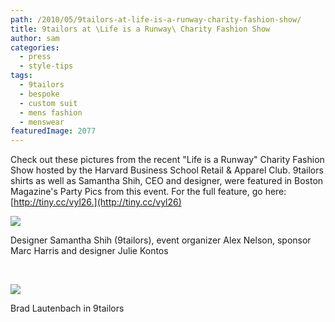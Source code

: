 ```yaml
---
path: /2010/05/9tailors-at-life-is-a-runway-charity-fashion-show/
title: 9tailors at \Life is a Runway\ Charity Fashion Show
author: sam
categories: 
  - press
  - style-tips
tags: 
  - 9tailors
  - bespoke
  - custom suit
  - mens fashion
  - menswear
featuredImage: 2077
---
```

Check out these pictures from the recent "Life is a Runway" Charity Fashion Show hosted by the Harvard Business School Retail & Apparel Club. 9tailors shirts as well as Samantha Shih, CEO and designer, were featured in Boston Magazine's Party Pics from this event. For the full feature, go here: [http://tiny.cc/vyl26.](http://tiny.cc/vyl26)

[![](http://3.bp.blogspot.com/_20LDsLnO2rk/S_bvQjC8cYI/AAAAAAAAADY/1rLRH-gJST4/s320/image-1.jpeg)](http://3.bp.blogspot.com/_20LDsLnO2rk/S_bvQjC8cYI/AAAAAAAAADY/1rLRH-gJST4/s1600/image-1.jpeg)

Designer Samantha Shih (9tailors), event organizer Alex Nelson, sponsor Marc Harris and designer Julie Kontos

 

[![](http://2.bp.blogspot.com/_20LDsLnO2rk/S_bvixiKplI/AAAAAAAAADg/qbPcvoXulHA/s320/image.jpeg)](http://2.bp.blogspot.com/_20LDsLnO2rk/S_bvixiKplI/AAAAAAAAADg/qbPcvoXulHA/s1600/image.jpeg)

Brad Lautenbach in 9tailors